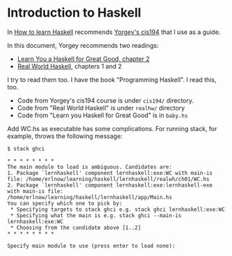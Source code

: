 # Introduction to Haskell

In [How to learn Haskell](https://github.com/bitemyapp/learnhaskell)
recommends [Yorgey's cis194](https://www.seas.upenn.edu/~cis194/spring13/lectures.html)
that I use as a guide.

In this document, Yorgey recommends two readings:
 
-   [Learn You a Haskell for Great Good, chapter 2](http://learnyouahaskell.com/starting-out)
-   [Real World Haskell](http://book.realworldhaskell.org/),
    chapters 1 and 2

I try to read them too. I have the book "Programming Haskell". I read this, too.

* Code from Yorgey's cis194 course is under `cis194/` directory.
* Code from "Real World Haskell" is under `realhw/` directory
* Code from "Learn you Haskell for Great Good" is in `baby.hs`

Add WC.hs as executable has some complications. For running stack, for example,
throws the following message:

```
$ stack ghci

* * * * * * * *
The main module to load is ambiguous. Candidates are:
1. Package `lernhaskell' component lernhaskell:exe:WC with main-is file: /home/erlnow/learning/haskell/lernhaskell/realwh/ch01/WC.hs
2. Package `lernhaskell' component lernhaskell:exe:lernhaskell-exe with main-is file: /home/erlnow/learning/haskell/lernhaskell/app/Main.hs
You can specify which one to pick by:
 * Specifying targets to stack ghci e.g. stack ghci lernhaskell:exe:WC
 * Specifying what the main is e.g. stack ghci --main-is lernhaskell:exe:WC
 * Choosing from the candidate above [1..2]
* * * * * * * *

Specify main module to use (press enter to load none):
```
